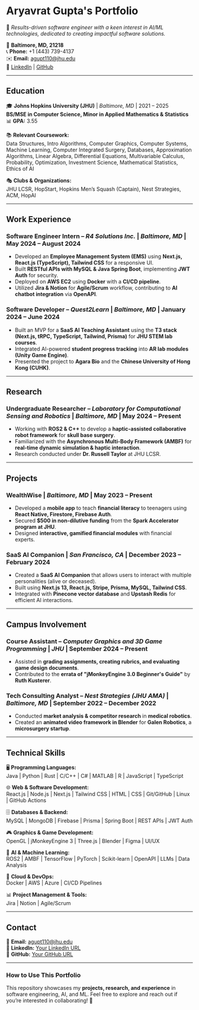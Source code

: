 # **Aryavrat Gupta's Portfolio**
🚀 *Results-driven software engineer with a keen interest in AI/ML technologies, dedicated to creating impactful software solutions.*

📍 **Baltimore, MD, 21218**  
📞 **Phone:** +1 (443) 739-4137  
✉️ **Email:** [agupt110@jhu.edu](mailto:agupt110@jhu.edu)  
🔗 [LinkedIn](your-linkedin-url) | [GitHub](your-github-url)

---

## **Education**
🎓 **Johns Hopkins University (JHU)** | *Baltimore, MD* | 2021 – 2025  
**BS/MSE in Computer Science, Minor in Applied Mathematics & Statistics**  
📊 **GPA:** 3.55  

📚 **Relevant Coursework:**  
Data Structures, Intro Algorithms, Computer Graphics, Computer Systems, Machine Learning, Computer Integrated Surgery, Databases, Approximation Algorithms, Linear Algebra, Differential Equations, Multivariable Calculus, Probability, Optimization, Investment Science, Mathematical Statistics, Ethics of AI  

🎭 **Clubs & Organizations:**  
JHU LCSR, HopStart, Hopkins Men’s Squash (Captain), Nest Strategies, ACM, HopAI  

---

## **Work Experience**
### **Software Engineer Intern** – *R4 Solutions Inc.* | *Baltimore, MD* | May 2024 – August 2024  
- Developed an **Employee Management System (EMS)** using **Next.js, React.js (TypeScript), Tailwind CSS** for a responsive UI.  
- Built **RESTful APIs with MySQL & Java Spring Boot**, implementing **JWT Auth** for security.  
- Deployed on **AWS EC2** using **Docker** with a **CI/CD pipeline**.  
- Utilized **Jira & Notion** for **Agile/Scrum** workflow, contributing to **AI chatbot integration** via **OpenAPI**.  

### **Software Developer** – *Quest2Learn* | *Baltimore, MD* | January 2024 – June 2024  
- Built an MVP for a **SaaS AI Teaching Assistant** using the **T3 stack (Next.js, tRPC, TypeScript, Tailwind, Prisma)** for **JHU STEM lab courses**.  
- Integrated AI-powered **student progress tracking** into **AR lab modules (Unity Game Engine)**.  
- Presented the project to **Agara Bio** and the **Chinese University of Hong Kong (CUHK)**.

---

## **Research**
### **Undergraduate Researcher** – *Laboratory for Computational Sensing and Robotics* | *Baltimore, MD* | May 2024 – Present  
- Working with **ROS2 & C++** to develop a **haptic-assisted collaborative robot framework** for **skull base surgery**.  
- Familiarized with the **Asynchronous Multi-Body Framework (AMBF)** for **real-time dynamic simulation & haptic interaction**.  
- Research conducted under **Dr. Russell Taylor** at JHU LCSR.  

---

## **Projects**
### **WealthWise** | *Baltimore, MD* | May 2023 – Present  
- Developed a **mobile app** to teach **financial literacy** to teenagers using **React Native, Firestore, Firebase Auth**.  
- Secured **$500 in non-dilutive funding** from the **Spark Accelerator program at JHU**.  
- Designed **interactive, gamified financial modules** with financial experts.  

### **SaaS AI Companion** | *San Francisco, CA* | December 2023 – February 2024  
- Created a **SaaS AI Companion** that allows users to interact with multiple personalities (alive or deceased).  
- Built using **Next.js 13, React.js, Stripe, Prisma, MySQL, Tailwind CSS**.  
- Integrated with **Pinecone vector database** and **Upstash Redis** for efficient AI interactions.  

---

## **Campus Involvement**
### **Course Assistant** – *Computer Graphics and 3D Game Programming* | *JHU* | September 2024 – Present  
- Assisted in **grading assignments, creating rubrics, and evaluating game design documents**.  
- Contributed to the **errata of "jMonkeyEngine 3.0 Beginner's Guide"** by **Ruth Kusterer**.  

### **Tech Consulting Analyst** – *Nest Strategies (JHU AMA)* | *Baltimore, MD* | September 2022 – December 2022  
- Conducted **market analysis & competitor research** in **medical robotics**.  
- Created an **animated video framework in Blender** for **Galen Robotics**, a **microsurgery startup**.  

---

## **Technical Skills**
🖥 **Programming Languages:**  
Java | Python | Rust | C/C++ | C# | MATLAB | R | JavaScript | TypeScript  

🌐 **Web & Software Development:**  
React.js | Node.js | Next.js | Tailwind CSS | HTML | CSS | Git/GitHub | Linux | GitHub Actions  

🗄 **Databases & Backend:**  
MySQL | MongoDB | Firebase | Prisma | Spring Boot | REST APIs | JWT Auth  

🎮 **Graphics & Game Development:**  
OpenGL | jMonkeyEngine 3 | Three.js | Blender | Figma | UI/UX  

🤖 **AI & Machine Learning:**  
ROS2 | AMBF | TensorFlow | PyTorch | Scikit-learn | OpenAPI | LLMs | Data Analysis  

📡 **Cloud & DevOps:**  
Docker | AWS | Azure | CI/CD Pipelines  

📊 **Project Management & Tools:**  
Jira | Notion | Agile/Scrum  

---

## **Contact**
📩 **Email:** [agupt110@jhu.edu](mailto:agupt110@jhu.edu)  
🔗 **LinkedIn:** [Your LinkedIn URL](your-linkedin-url)  
🐙 **GitHub:** [Your GitHub URL](your-github-url)  

---

### **How to Use This Portfolio**
This repository showcases my **projects, research, and experience** in software engineering, AI, and ML. Feel free to explore and reach out if you’re interested in collaborating! 🚀
